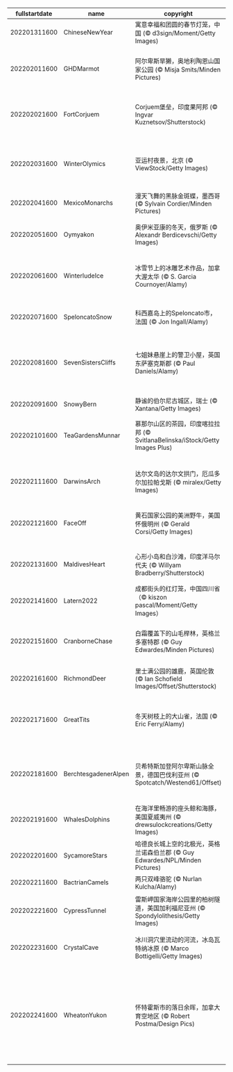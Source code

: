 |fullstartdate|name|copyright|title|image|
|--|--|--|--|--|
202201311600|ChineseNewYear|寓意幸福和团圆的春节灯笼，中国 (© d3sign/Moment/Getty Images)|新春快乐|![](/zh-CN/2022/02/202201311600ChineseNewYear.jpg)|
202202011600|GHDMarmot|阿尔卑斯旱獭，奥地利陶恩山国家公园 (© Misja Smits/Minden Pictures)|土拨鼠日快乐(又来了?)|![](/zh-CN/2022/02/202202011600GHDMarmot.jpg)|
202202021600|FortCorjuem|Corjuem堡垒，印度果阿邦 (© Ingvar Kuznetsov/Shutterstock)|自森林中开垦出的堡垒|![](/zh-CN/2022/02/202202021600FortCorjuem.jpg)|
202202031600|WinterOlymics|亚运村夜景，北京 (© ViewStock/Getty Images)|2022年北京冬奥会开幕！|![](/zh-CN/2022/02/202202031600WinterOlymics.jpg)|
202202041600|MexicoMonarchs|漫天飞舞的黑脉金斑蝶，墨西哥 (© Sylvain Cordier/Minden Pictures)|蝴蝶之王|![](/zh-CN/2022/02/202202041600MexicoMonarchs.jpg)|
202202051600|Oymyakon|奥伊米亚康的冬天，俄罗斯 (© Alexandr Berdicevschi/Getty Images)|太太太太太冷了|![](/zh-CN/2022/02/202202051600Oymyakon.jpg)|
202202061600|WinterludeIce|冰雪节上的冰雕艺术作品，加拿大渥太华 (© S. Garcia Cournoyer/Alamy)|冬天的一切都值得庆祝|![](/zh-CN/2022/02/202202061600WinterludeIce.jpg)|
202202071600|SpeloncatoSnow|科西嘉岛上的Speloncato市，法国 (© Jon Ingall/Alamy)|拿破仑在这里出生|![](/zh-CN/2022/02/202202071600SpeloncatoSnow.jpg)|
202202081600|SevenSistersCliffs|七姐妹悬崖上的警卫小屋，英国东萨塞克斯郡 (© Paul Daniels/Alamy)|东萨塞克斯郡的白色悬崖|![](/zh-CN/2022/02/202202081600SevenSistersCliffs.jpg)|
202202091600|SnowyBern|静谧的伯尔尼古城区，瑞士 (© Xantana/Getty Images)|古城区的灯火|![](/zh-CN/2022/02/202202091600SnowyBern.jpg)|
202202101600|TeaGardensMunnar|慕那尔山区的茶园，印度喀拉拉邦 (© SvitlanaBelinska/iStock/Getty Images Plus)|印度慕纳尔|![](/zh-CN/2022/02/202202101600TeaGardensMunnar.jpg)|
||||![](/zh-CN/2022/02/.jpg)|
202202111600|DarwinsArch|达尔文岛的达尔文拱门，厄瓜多尔加拉帕戈斯 (© miralex/Getty Images)|著名海拱门的末日|![](/zh-CN/2022/02/202202111600DarwinsArch.jpg)|
202202121600|FaceOff|黄石国家公园的美洲野牛，美国怀俄明州 (© Gerald Corsi/Getty Images)|美洲巨兽们的正面交锋|![](/zh-CN/2022/02/202202121600FaceOff.jpg)|
202202131600|MaldivesHeart|心形小岛和白沙滩，印度洋马尔代夫 (© Willyam Bradberry/Shutterstock)|阿拉伯海的情人节|![](/zh-CN/2022/02/202202131600MaldivesHeart.jpg)|
202202141600|Latern2022|成都街头的红灯笼，中国四川省（© kiszon pascal/Moment/Getty Images）|点亮一盏花灯|![](/zh-CN/2022/02/202202141600Latern2022.jpg)|
202202151600|CranborneChase|白霜覆盖下的山毛榉林，英格兰多塞特郡 (© Guy Edwardes/Minden Pictures)|被白霜覆盖的山毛榉林|![](/zh-CN/2022/02/202202151600CranborneChase.jpg)|
202202161600|RichmondDeer|里士满公园的雄鹿，英国伦敦 (© Ian Schofield Images/Offset/Shutterstock)|黎明时的鹿角|![](/zh-CN/2022/02/202202161600RichmondDeer.jpg)|
202202171600|GreatTits|冬天树枝上的大山雀，法国 (© Eric Ferry/Alamy)|为后院鸟类计数竭尽全力|![](/zh-CN/2022/02/202202171600GreatTits.jpg)|
202202181600|BerchtesgadenerAlpen|贝希特斯加登阿尔卑斯山脉全景，德国巴伐利亚州 (© Spotcatch/Westend61/Offset)|冬日阿尔卑斯山脉的高峰|![](/zh-CN/2022/02/202202181600BerchtesgadenerAlpen.jpg)|
202202191600|WhalesDolphins|在海洋里畅游的座头鲸和海豚，美国夏威夷州 (© drewsulockcreations/Getty Images)|世界鲸鱼日快乐|![](/zh-CN/2022/02/202202191600WhalesDolphins.jpg)|
202202201600|SycamoreStars|哈德良长城上空的北极光，英格兰诺森伯兰郡 (© Guy Edwardes/NPL/Minden Pictures)|梧桐树峡|![](/zh-CN/2022/02/202202201600SycamoreStars.jpg)|
202202211600|BactrianCamels|两只双峰骆驼 (© Nurlan Kulcha/Alamy)|两天两份|![](/zh-CN/2022/02/202202211600BactrianCamels.jpg)|
202202221600|CypressTunnel|雷斯岬国家海岸公园里的柏树隧道，美国加利福尼亚州 (© Spondylolithesis/Getty Images)|通往过去的隧道|![](/zh-CN/2022/02/202202221600CypressTunnel.jpg)|
202202231600|CrystalCave|冰川洞穴里流动的河流，冰岛瓦特纳冰原 (© Marco Bottigelli/Getty Images)|冰，冰，正在坍塌|![](/zh-CN/2022/02/202202231600CrystalCave.jpg)|
202202241600|WheatonYukon|怀特霍斯市的落日余晖，加拿大育空地区 (© Robert Postma/Design Pics)|高耸的山峰、壮丽的河流，还有繁盛的野生动物|![](/zh-CN/2022/02/202202241600WheatonYukon.jpg)|
